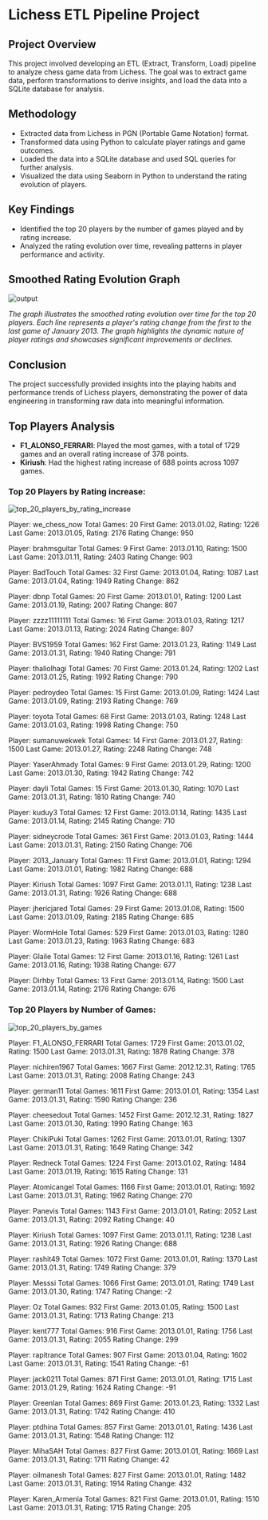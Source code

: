 # Lichess ETL Pipeline Project

## Project Overview
This project involved developing an ETL (Extract, Transform, Load) pipeline to analyze chess game data from Lichess. The goal was to extract game data, perform transformations to derive insights, and load the data into a SQLite database for analysis.

## Methodology
- Extracted data from Lichess in PGN (Portable Game Notation) format.
- Transformed data using Python to calculate player ratings and game outcomes.
- Loaded the data into a SQLite database and used SQL queries for further analysis.
- Visualized the data using Seaborn in Python to understand the rating evolution of players.

## Key Findings
- Identified the top 20 players by the number of games played and by rating increase.
- Analyzed the rating evolution over time, revealing patterns in player performance and activity.

## Smoothed Rating Evolution Graph
![output](https://github.com/magellanic-clouds17/etl_pipeline_lichess/assets/72970703/098efd18-fe6d-4e6a-a923-d0d010d7bdbe)

*The graph illustrates the smoothed rating evolution over time for the top 20 players. Each line represents a player's rating change from the first to the last game of January 2013. The graph highlights the dynamic nature of player ratings and showcases significant improvements or declines.*

## Conclusion
The project successfully provided insights into the playing habits and performance trends of Lichess players, demonstrating the power of data engineering in transforming raw data into meaningful information.

## Top Players Analysis
- **F1_ALONSO_FERRARI**: Played the most games, with a total of 1729 games and an overall rating increase of 378 points.
- **Kiriush**: Had the highest rating increase of 688 points across 1097 games.

### Top 20 Players by Rating increase:

![top_20_players_by_rating_increase](https://github.com/magellanic-clouds17/etl_pipeline_lichess/assets/72970703/d573ba31-93c9-4382-8b04-48469c495b33)

Player: we_chess_now
Total Games: 20
First Game: 2013.01.02, Rating: 1226
Last Game: 2013.01.05, Rating: 2176
Rating Change: 950

Player: brahmsguitar
Total Games: 9
First Game: 2013.01.10, Rating: 1500
Last Game: 2013.01.11, Rating: 2403
Rating Change: 903

Player: BadTouch
Total Games: 32
First Game: 2013.01.04, Rating: 1087
Last Game: 2013.01.04, Rating: 1949
Rating Change: 862

Player: dbnp
Total Games: 20
First Game: 2013.01.01, Rating: 1200
Last Game: 2013.01.19, Rating: 2007
Rating Change: 807

Player: zzzz11111111
Total Games: 16
First Game: 2013.01.03, Rating: 1217
Last Game: 2013.01.13, Rating: 2024
Rating Change: 807

Player: BVS1959
Total Games: 162
First Game: 2013.01.23, Rating: 1149
Last Game: 2013.01.31, Rating: 1940
Rating Change: 791

Player: thaliolhagi
Total Games: 70
First Game: 2013.01.24, Rating: 1202
Last Game: 2013.01.25, Rating: 1992
Rating Change: 790

Player: pedroydeo
Total Games: 15
First Game: 2013.01.09, Rating: 1424
Last Game: 2013.01.09, Rating: 2193
Rating Change: 769

Player: toyota
Total Games: 68
First Game: 2013.01.03, Rating: 1248
Last Game: 2013.01.03, Rating: 1998
Rating Change: 750

Player: sumanuwekwek
Total Games: 14
First Game: 2013.01.27, Rating: 1500
Last Game: 2013.01.27, Rating: 2248
Rating Change: 748

Player: YaserAhmady
Total Games: 9
First Game: 2013.01.29, Rating: 1200
Last Game: 2013.01.30, Rating: 1942
Rating Change: 742

Player: dayli
Total Games: 15
First Game: 2013.01.30, Rating: 1070
Last Game: 2013.01.31, Rating: 1810
Rating Change: 740

Player: kuduy3
Total Games: 12
First Game: 2013.01.14, Rating: 1435
Last Game: 2013.01.14, Rating: 2145
Rating Change: 710

Player: sidneycrode
Total Games: 361
First Game: 2013.01.03, Rating: 1444
Last Game: 2013.01.31, Rating: 2150
Rating Change: 706

Player: 2013_January
Total Games: 11
First Game: 2013.01.01, Rating: 1294
Last Game: 2013.01.01, Rating: 1982
Rating Change: 688

Player: Kiriush
Total Games: 1097
First Game: 2013.01.11, Rating: 1238
Last Game: 2013.01.31, Rating: 1926
Rating Change: 688

Player: jhericjared
Total Games: 29
First Game: 2013.01.08, Rating: 1500
Last Game: 2013.01.09, Rating: 2185
Rating Change: 685

Player: WormHole
Total Games: 529
First Game: 2013.01.03, Rating: 1280
Last Game: 2013.01.23, Rating: 1963
Rating Change: 683

Player: Glaile
Total Games: 12
First Game: 2013.01.16, Rating: 1261
Last Game: 2013.01.16, Rating: 1938
Rating Change: 677

Player: Dirhby
Total Games: 13
First Game: 2013.01.14, Rating: 1500
Last Game: 2013.01.14, Rating: 2176
Rating Change: 676


### Top 20 Players by Number of Games:

![top_20_players_by_games](https://github.com/magellanic-clouds17/etl_pipeline_lichess/assets/72970703/a54ec481-f950-4bbf-b9d3-0ab1f618e9c6)

Player: F1_ALONSO_FERRARI
Total Games: 1729
First Game: 2013.01.02, Rating: 1500
Last Game: 2013.01.31, Rating: 1878
Rating Change: 378

Player: nichiren1967
Total Games: 1667
First Game: 2012.12.31, Rating: 1765
Last Game: 2013.01.31, Rating: 2008
Rating Change: 243

Player: german11
Total Games: 1611
First Game: 2013.01.01, Rating: 1354
Last Game: 2013.01.31, Rating: 1590
Rating Change: 236

Player: cheesedout
Total Games: 1452
First Game: 2012.12.31, Rating: 1827
Last Game: 2013.01.30, Rating: 1990
Rating Change: 163

Player: ChikiPuki
Total Games: 1262
First Game: 2013.01.01, Rating: 1307
Last Game: 2013.01.31, Rating: 1649
Rating Change: 342

Player: Redneck
Total Games: 1224
First Game: 2013.01.02, Rating: 1484
Last Game: 2013.01.19, Rating: 1615
Rating Change: 131

Player: Atomicangel
Total Games: 1166
First Game: 2013.01.01, Rating: 1692
Last Game: 2013.01.31, Rating: 1962
Rating Change: 270

Player: Panevis
Total Games: 1143
First Game: 2013.01.01, Rating: 2052
Last Game: 2013.01.31, Rating: 2092
Rating Change: 40

Player: Kiriush
Total Games: 1097
First Game: 2013.01.11, Rating: 1238
Last Game: 2013.01.31, Rating: 1926
Rating Change: 688

Player: rashit49
Total Games: 1072
First Game: 2013.01.01, Rating: 1370
Last Game: 2013.01.31, Rating: 1749
Rating Change: 379

Player: Messsi
Total Games: 1066
First Game: 2013.01.01, Rating: 1749
Last Game: 2013.01.30, Rating: 1747
Rating Change: -2

Player: Oz
Total Games: 932
First Game: 2013.01.05, Rating: 1500
Last Game: 2013.01.31, Rating: 1713
Rating Change: 213

Player: kent777
Total Games: 916
First Game: 2013.01.01, Rating: 1756
Last Game: 2013.01.31, Rating: 2055
Rating Change: 299

Player: rapitrance
Total Games: 907
First Game: 2013.01.04, Rating: 1602
Last Game: 2013.01.31, Rating: 1541
Rating Change: -61

Player: jack0211
Total Games: 871
First Game: 2013.01.01, Rating: 1715
Last Game: 2013.01.29, Rating: 1624
Rating Change: -91

Player: Greenlan
Total Games: 869
First Game: 2013.01.23, Rating: 1332
Last Game: 2013.01.31, Rating: 1742
Rating Change: 410

Player: ptdhina
Total Games: 857
First Game: 2013.01.01, Rating: 1436
Last Game: 2013.01.31, Rating: 1548
Rating Change: 112

Player: MihaSAH
Total Games: 827
First Game: 2013.01.01, Rating: 1669
Last Game: 2013.01.31, Rating: 1711
Rating Change: 42

Player: oilmanesh
Total Games: 827
First Game: 2013.01.01, Rating: 1482
Last Game: 2013.01.31, Rating: 1914
Rating Change: 432

Player: Karen_Armenia
Total Games: 821
First Game: 2013.01.01, Rating: 1510
Last Game: 2013.01.31, Rating: 1715
Rating Change: 205


